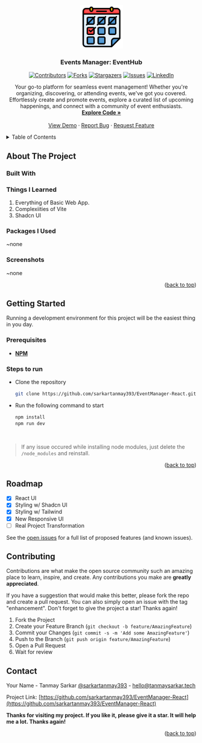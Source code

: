 <a name="readme-top"></a>

<!-- PROJECT LOGO -->
<br />
<div align="center">

  <a href="https://github.com/sarkartanmay393/EventManager-React">
    <img src="./public/logo.svg" alt="Logo" width="115" height="115">
  </a>

<h3 align="center">Events Manager: EventHub</h3>

[![Contributors][contributors-shield]][contributors-url]
[![Forks][forks-shield]][forks-url]
[![Stargazers][stars-shield]][stars-url]
[![Issues][issues-shield]][issues-url]
[![LinkedIn][linkedin-shield]][linkedin-url]

<p align="center">
   Your go-to platform for seamless event management! Whether you're organizing, discovering, or attending events, we've got you covered. Effortlessly create and promote events, explore a curated list of upcoming happenings, and connect with a community of event enthusiasts.

   <br />
   <a href="https://github.com/sarkartanmay393/EventManager-React"><strong>Explore Code »</strong></a>
   <br />
   <br />
   <a href="https://eventsmanager-10times.vercel.app/" target="_blank" rel="noopener noreferrer" >View Demo</a>
   ·
   <a href="https://github.com/sarkartanmay393/EventManager-React/
issues">Report Bug</a>
   ·
   <a href="https://github.com/sarkartanmay393/EventManager-React/
issues">Request Feature</a>
 </p>

</div>

<!-- TABLE OF CONTENTS -->
<details>
  <summary>Table of Contents</summary>
  <ol>
    <li>
      <a href="#about-the-project">About The Project</a>
      <ul>
        <li><a href="#built-with">Built With</a></li>
      </ul>
      <ul>
        <li><a href="#things-i-learned">Things I Learned</a></li>
      </ul>
      <ul>
        <li><a href="#packages-i-used">Packages I Used</a></li>
      </ul>
      <ul>
        <li><a href=“#screenshots">Screenshots</a></li>
      </ul>
    </li>
    <li>
      <a href="#getting-started">Getting Started</a>
      <ul>
        <li><a href="#prerequisites">Prerequisites</a></li>
        <li><a href="#steps-to-run">Steps to run</a></li>
      </ul>
    </li>
    <li><a href="#roadmap">Roadmap</a></li>
    <li><a href="#contributing">Contributing</a></li>
    <li><a href="#contact">Contact</a></li>
  </ol>
</details>

<!-- ABOUT THE PROJECT -->

## About The Project

### Built With

<!-- - [![Docker][Docker.com]][Docker-url] -->

### Things I Learned

1. Everything of Basic Web App.
2. Complexiities of Vite
3. Shadcn UI

### Packages I Used

~none

### Screenshots

~none

<!-- <details>
   <summary><strong>Show</strong> </summary>

<div style="text-align: center;"> <strong><i>Highland Room Outlook</i></strong></div>

![Hinghland Rooms](static/screenshots/highend-room-page.png "Highend Room Page") -->

<p align="right">(<a href="#readme-top">back to top</a>)</p>

<!-- GETTING STARTED -->

## Getting Started

Running a development environment for this project will be the easiest thing in you day.

### Prerequisites

- [**NPM**](https://npmjs.com)

### Steps to run

- Clone the repository

  ```zsh
  git clone https://github.com/sarkartanmay393/EventManager-React.git
  ```

- Run the following command to start

  ```zsh
  npm install
  npm run dev
  ```

<br />

> If any issue occured while installing node modules, just delete the `/node_modules` and reinstall.

<p align="right">(<a href="#readme-top">back to top</a>)</p>

<!-- ROADMAP -->

## Roadmap

- [x] React UI
- [x] Styling w/ Shadcn UI
- [x] Styling w/ Tailwind
- [x] New Responsive UI
- [ ] Real Project Transformation

See the [open issues](https://github.com/sarkartanmay393/EventManager-React/issues) for a full list of proposed features (and known issues).

<!-- CONTRIBUTING -->

## Contributing

Contributions are what make the open source community such an amazing place to learn, inspire, and create. Any contributions you make are **greatly appreciated**.

If you have a suggestion that would make this better, please fork the repo and create a pull request. You can also simply open an issue with the tag "enhancement".
Don't forget to give the project a star! Thanks again!

1. Fork the Project
2. Create your Feature Branch (`git checkout -b feature/AmazingFeature`)
3. Commit your Changes (`git commit -s -m 'Add some AmazingFeature'`)
4. Push to the Branch (`git push origin feature/AmazingFeature`)
5. Open a Pull Request
6. Wait for review

<!-- CONTACT -->

## Contact

Your Name - Tanmay Sarkar [@sarkartanmay393](https://twitter.com/sarkartanmay393) - [hello@tanmaysarkar.tech](mailto:hello@tanmaysarkar.tech)

Project Link: [https://github.com/sarkartanmay393/EventManager-React](https://github.com/sarkartanmay393/EventManager-React)

**Thanks for visiting my project. If you like it, please give it a star. It will help me a lot. Thanks again!**

<p align="right">(<a href="#readme-top">back to top</a>)</p>

<!-- MARKDOWN LINKS & IMAGES -->
<!-- https://www.markdownguide.org/basic-syntax/#reference-style-links -->

[contributors-shield]: https://img.shields.io/github/contributors/sarkartanmay393/EventManager-React.svg?style=for-the-badge
[contributors-url]: https://github.com/sarkartanmay393/EventManager-React/graphs/contributors
[forks-shield]: https://img.shields.io/github/forks/sarkartanmay393/EventManager-React.svg?style=for-the-badge
[forks-url]: https://github.com/sarkartanmay393/EventManager-React/network/members
[stars-shield]: https://img.shields.io/github/stars/sarkartanmay393/EventManager-React.svg?style=for-the-badge
[stars-url]: https://github.com/sarkartanmay393/EventManager-React/stargazers
[issues-shield]: https://img.shields.io/github/issues/sarkartanmay393/EventManager-React.svg?style=for-the-badge
[issues-url]: https://github.com/sarkartanmay393/EventManager-React/issues
[linkedin-shield]: https://img.shields.io/badge/-LinkedIn-black.svg?style=for-the-badge&logo=linkedin&colorB=555
[linkedin-url]: https://linkedin.com/in/tanmaysrkr
